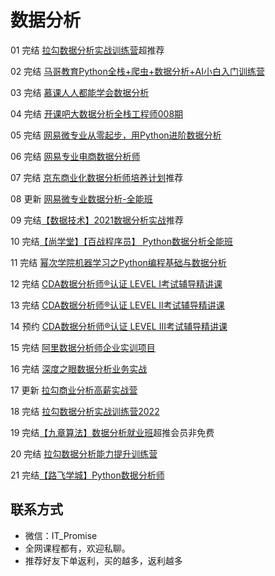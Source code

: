 # 数据分析

01 完结 [拉勾数据分析实战训练营](https://edu.lagou.com/growth/sem/data_analysis.html)超推荐

02 完结 [马哥教育Python全栈+爬虫+数据分析+AI小白入门训练营](https://ke.qq.com/course/465147)

03 完结 [慕课人人都能学会数据分析](https://class.imooc.com/sale/dataanalysis)

04 完结 [开课吧大数据分析全栈工程师008期](https://ke.qq.com/course/465147)

05 完结 [网易微专业从零起步，用Python进阶数据分析](https://mooc.study.163.com/smartSpec/detail/1202821601.htm)

06 完结 [网易专业电商数据分析师](https://mooc.study.163.com/smartSpec/detail/1001477003.htm)

07 完结 [京东商业化数据分析师培养计划](https://mp.weixin.qq.com/s/4N_iefQqsU_FbaZaRDAHxA)推荐

08 更新 [网易微专业数据分析-全能班](https://mooc.study.163.com/smartSpec/detail/1202883605.htm)

09 完结[【数据技术】2021数据分析实战](https://appze9inzwc2314.pc.xiaoe-tech.com/detail/p_5feeedc5e4b01efc09155c2f/6)推荐

10 完结[【尚学堂】【百战程序员】 Python数据分析全能班](https://www.bz6000.cn/course/list?id=10)

11 完结 [幂次学院机器学习之Python编程基础与数据分析](https://mici.jiqishidai.com/site/course_introduction?id=5)

12 完结 [CDA数据分析师®认证 LEVEL I考试辅导精讲课](https://edu.cda.cn/goods/show/948)

13 完结 [CDA数据分析师®认证 LEVEL II考试辅导精讲课](https://edu.cda.cn/goods/show/949)

14 预约 [CDA数据分析师®认证 LEVEL III考试辅导精讲课](https://edu.cda.cn/goods/show/950)

15 完结 [阿里数据分析师企业实训项目](https://www.iquanwai.com/qw_goods/view/goodsDetail?goodsCode=6904252902230&extensionCode=MTQxNjUyNDcyNTA5NTU5)

16 完结 [深度之眼数据分析业务实战](https://ai.deepshare.net/detail/p_5fa3c9dbe4b0e81f36ccf482/5)

17 更新 [拉勾商业分析高薪实战营](https://www.yuque.com/office/yuque/0/2022/pdf/2675213/1645583479916-f56a7453-4537-4f3b-84db-332ab5275e35.pdf?from=https%3A%2F%2Fwww.yuque.com%2Fxiedaimala%2Ffile%2Fpic%2Fedit)

18 完结 [拉勾数据分析实战训练营2022](https://kaiwu.lagou.com/data_analysis.html)

19 完结[【九章算法】数据分析就业班](https://www.jiuzhang.com/course/104/)超推会员非免费

20 完结 [拉勾数据分析能力提升训练营](https://edu.lagou.com/growth/sem/analysis_promote.html)

21 完结[【路飞学城】Python数据分析师](https://www.luffycity.com/employment-course/23/detail)

## **联系方式**

-  微信：IT_Promise
-  全网课程都有，欢迎私聊。
-  推荐好友下单返利，买的越多，返利越多